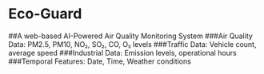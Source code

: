 # Eco-Guard
##A web-based AI-Powered Air Quality Monitoring System
###Air Quality Data: PM2.5, PM10, NO₂, SO₂, CO, O₃ levels
###Traffic Data: Vehicle count, average speed
###Industrial Data: Emission levels, operational hours
###Temporal Features: Date, Time, Weather conditions
